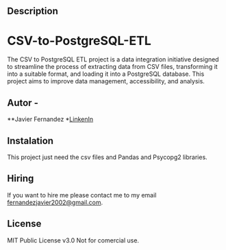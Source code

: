 ## Description
# CSV-to-PostgreSQL-ETL
The CSV to PostgreSQL ETL project is a data integration initiative designed to streamline the process of extracting data from CSV files, transforming it into a suitable format, and loading it into a PostgreSQL database. This project aims to improve data management, accessibility, and analysis.

## Autor -
**Javier Fernandez
*[LinkenIn](https://www.linkedin.com/in/javier-fernandez-953686264/)

## Instalation
This project just need the csv files and Pandas and Psycopg2 libraries.

## Hiring
If you want to hire me please contact me to my email fernandezjavier2002@gmail.com.

## License
MIT Public License v3.0
Not for comercial use.
